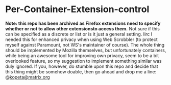 # Per-Container-Extension-control

**Note: this repo has been archived as Firefox extensions need to specify whether or not to allow other extensionsto access them.** Not sure if this can be specified as a discrete or list or is it just a general setting. 
Iirc I needed this for enhanced privacy when using Web Scrobbler (to protect myself against Paramount, not WS's maintainer of course).
The whole thing should be implemented by Mozilla themselves, but unfortunately containers, while being an awesome tool for improving own privacy, seem to be a bit overlooked feature, so my suggestion to implement something similar was duly ignored.
If you, however, do stumble upon this repo and decide that this thing might be somehow doable, then go ahead and drop me a line:
@kopeta@matrix.org
